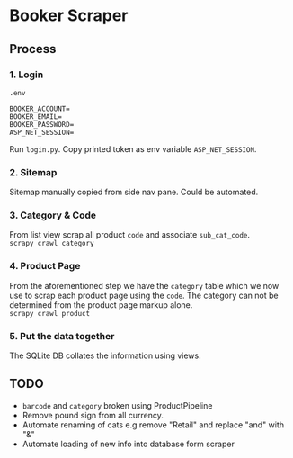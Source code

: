# Booker Scraper

## Process

### 1. Login

`.env`

```env
BOOKER_ACCOUNT=
BOOKER_EMAIL=
BOOKER_PASSWORD=
ASP_NET_SESSION=
```

Run `login.py`. Copy printed token as env variable `ASP_NET_SESSION`.


### 2. Sitemap

Sitemap manually copied from side nav pane. Could be automated.

### 3. Category & Code

From list view scrap all product `code` and associate `sub_cat_code`.  
`scrapy crawl category`

### 4. Product Page

From the aforementioned step we have the `category` table which we now use to scrap each product page using the `code`.
The category can not be determined from the product page markup alone.  
`scrapy crawl product`

### 5. Put the data together

The SQLite DB collates the information using views.

## TODO

- `barcode` and `category` broken using ProductPipeline
- Remove pound sign from all currency.
- Automate renaming of cats e.g remove "Retail" and replace "and" with "&"
- Automate loading of new info into database form scraper
